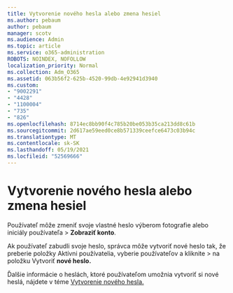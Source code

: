 ```yaml
---
title: Vytvorenie nového hesla alebo zmena hesiel
ms.author: pebaum
author: pebaum
manager: scotv
ms.audience: Admin
ms.topic: article
ms.service: o365-administration
ROBOTS: NOINDEX, NOFOLLOW
localization_priority: Normal
ms.collection: Adm_O365
ms.assetid: 063b56f2-625b-4520-99db-4e92941d3940
ms.custom:
- "9002291"
- "4428"
- "1100004"
- "735"
- "826"
ms.openlocfilehash: 8714ec8bb90f4c785b20be053b35ca213dd8c61b
ms.sourcegitcommit: 2d617ae59eed0ce8b571339ceefce6473c03b94c
ms.translationtype: MT
ms.contentlocale: sk-SK
ms.lasthandoff: 05/19/2021
ms.locfileid: "52569666"
---
```

# <a name="reset-or-change-passwords"></a>Vytvorenie nového hesla alebo zmena hesiel

Používateľ môže zmeniť svoje vlastné heslo výberom fotografie alebo iniciály používateľa > **Zobraziť konto**.
  
Ak používateľ zabudli svoje heslo, správca môže vytvoriť nové heslo tak, že preberie položky Aktívni používatelia, vyberie používateľov a kliknite  >  [](https://portal.office.com/adminportal/home#/users)na položku Vytvoriť **nové heslo.**
  
Ďalšie informácie o heslách, ktoré používateľom umožnia vytvoriť si nové heslá, nájdete v téme [Vytvorenie nového hesla.](/microsoft-365/admin/add-users/reset-passwords)

